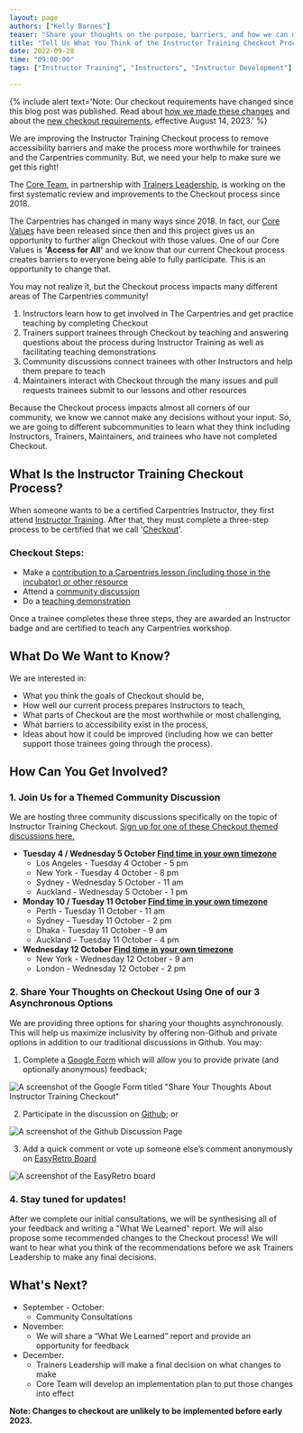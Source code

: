 ```yaml
---
layout: page
authors: ["Kelly Barnes"]
teaser: "Share your thoughts on the purpose, barriers, and how we can make it better."
title: "Tell Us What You Think of the Instructor Training Checkout Process"
date: 2022-09-28
time: "09:00:00"
tags: ["Instructor Training", "Instructors", "Instructor Development"]

---
```


{% include alert text='Note: Our checkout requirements have changed since this blog post was published. Read about [how we made these changes](/blog/2023/08/checkout_changes/) and about the [new checkout requirements](https://carpentries.github.io/instructor-training/checkout), effective August 14, 2023.' %}

We are improving the Instructor Training Checkout process to remove accessibility barriers and make the process more worthwhile for trainees and the Carpentries community. But, we need your help to make sure we get this right!  

The [Core Team](https://carpentries.org/team/), in partnership with [Trainers Leadership](https://github.com/carpentries/trainers/blob/main/governance.md), is working on the first systematic review and improvements to the Checkout process since 2018.  

The Carpentries has changed in many ways since 2018. In fact, our [Core Values](https://carpentries.org/values/) have been released since then and this project gives us an opportunity to further align Checkout with those values. One of our Core Values is **'Access for All'** and we know that our current Checkout process creates barriers to everyone being able to fully participate. This is an opportunity to change that.

You may not realize it, but the Checkout process impacts many different areas of The Carpentries community! 

1. Instructors learn how to get involved in The Carpentries and get practice teaching by completing Checkout
2. Trainers support trainees through Checkout by teaching and answering questions about the process during Instructor Training as well as facilitating teaching demonstrations  
3. Community discussions connect trainees with other Instructors and help them prepare to teach
4. Maintainers interact with Checkout through the many issues and pull requests trainees submit to our lessons and other resources  

Because the Checkout process impacts almost all corners of our community, we know we cannot make any decisions without your input. So, we are going to different subcommunities to learn what they think including Instructors, Trainers, Maintainers, and trainees who have not completed Checkout. 

## What Is the Instructor Training Checkout Process?   
When someone wants to be a certified Carpentries Instructor, they first attend [Instructor Training](https://carpentries.github.io/instructor-training/). After that, they must complete a three-step process to be certified that we call '[Checkout](https://carpentries.github.io/instructor-training/checkout/)'.

### Checkout Steps:
- Make a [contribution to a Carpentries lesson (including those in the incubator) or other resource](https://carpentries.github.io/instructor-training/checkout/#1-lesson-contributions)
- Attend a [community discussion](https://carpentries.github.io/instructor-training/checkout/#2-community-discussion)
- Do a [teaching demonstration](https://carpentries.github.io/instructor-training/checkout/#3-teaching-demonstration)

Once a trainee completes these three steps, they are awarded an Instructor badge and are certified to teach any Carpentries workshop.

## What Do We Want to Know?
We are interested in: 
- What you think the goals of Checkout should be,
- How well our current process prepares Instructors to teach,
- What parts of Checkout are the most worthwhile or most challenging,  
- What barriers to accessibility exist in the process,
- Ideas about how it could be improved (including how we can better support those trainees going through the process).

## How Can You Get Involved?

### 1. Join Us for a Themed Community Discussion
We are hosting three community discussions specifically on the topic of Instructor Training Checkout. [Sign up for one of these Checkout themed discussions here.](https://docs.google.com/document/d/1aWxPQ7oUzz-yRLFA2eNrIeNEHvnDO9jtWHJdm5r1Mgo/) 

- **Tuesday 4 / Wednesday 5 October [Find time in your own timezone](https://www.timeanddate.com/worldclock/fixedtime.html?iso=20221005T00&p1=1440&ah=1)**
    - Los Angeles - Tuesday 4 October - 5 pm  
    - New York - Tuesday 4 October - 8 pm  
    - Sydney - Wednesday 5 October - 11 am 
    - Auckland - Wednesday 5 October - 1 pm 
- **Monday 10 / Tuesday 11  October [Find time in your own timezone](https://www.timeanddate.com/worldclock/fixedtime.html?iso=20221011T03&p1=1440&ah=1)**
    - Perth - Tuesday 11 October - 11 am 
    - Sydney - Tuesday 11 October  - 2 pm 
    - Dhaka - Tuesday 11 October - 9 am 
    - Auckland - Tuesday 11 October - 4 pm  
- **Wednesday 12 October [Find time in your own timezone](https://www.timeanddate.com/worldclock/fixedtime.html?iso=20221012T13&p1=1440&ah=1)**
    - New York - Wednesday 12 October - 9 am 
    - London - Wednesday 12 October - 2 pm 


### 2. Share Your Thoughts on Checkout Using One of our 3 Asynchronous Options 

We are providing three options for sharing your thoughts asynchronously. This will help us maximize inclusivity by offering non-Github and private options in addition to our traditional discussions in Github.
You may: 
1. Complete a [Google Form](https://forms.gle/gn1VcgAMzJLc8s6o7) which will allow you to provide private (and optionally anonymous) feedback;

![A screenshot of the Google Form titled "Share Your Thoughts About Instructor Training Checkout"](/blog/2022/09/checkout_google_form.png)

2. Participate in the discussion on [Github](https://github.com/carpentries/instructor-training/discussions/categories/checkout-feedback); or

![A screenshot of the Github Discussion Page](/blog/2022/09/checkout_github.png)

3. Add a quick comment or vote up someone else’s comment anonymously on [EasyRetro Board](https://easyretro.io/publicboard/MP5Xtbn640aN3P8Y6D9IzIDTn3B2/d71345b4-5a78-4b2e-b55d-cd4048123c12) 

![A screenshot of the EasyRetro board](/blog/2022/09/checkout_easyretro.png)

### 4. Stay tuned for updates! 
After we complete our initial consultations, we will be synthesising all of your feedback and writing a "What We Learned" report. We will also propose some recommended changes to the Checkout process! We will want to hear what you think of the recommendations before we ask Trainers Leadership to make any final decisions. 

## What's Next? 

- September - October: 
    - Community Consultations 
- November: 
    - We will share a “What We Learned” report and provide an opportunity for feedback
- December: 
    - Trainers Leadership will make a final decision on what changes to make 
    - Core Team will develop an implementation plan to put those changes into effect
     
**Note: Changes to checkout are unlikely to be implemented before early 2023.**
